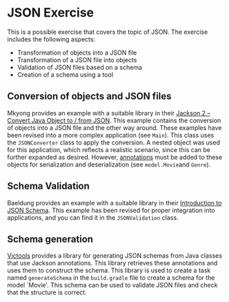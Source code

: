 # JSON Exercise
This is a possible exercise that covers the topic of JSON. The exercise includes the following aspects:

- Transformation of objects into a JSON file
- Transformation of a JSON file into objects
- Validation of JSON files based on a schema
- Creation of a schema using a tool

## Conversion of objects and JSON files
Mkyong provides an example with a suitable library in their [Jackson 2 – Convert Java Object to / from JSON](https://mkyong.com/java/jackson-2-convert-java-object-to-from-json/). This example contains the conversion of objects into a JSON file and the other way around. These examples have been revised into a more complex application (see `Main`). This class uses the `JSONConverter` class to apply the conversion. A nested object was used for this application, which reflects a realistic scenario, since this can be further expanded as desired. However, [annotations](https://www.baeldung.com/jackson-annotations) must be added to these objects for serialization and deserialization (see `model.Movie`and `Genre`).

## Schema Validation
Baeldung provides an example with a suitable library in their [Introduction to JSON Schema](https://www.baeldung.com/introduction-to-json-schema-in-java). This example has been revised for proper integration into applications, and you can find it in the `JSONValidation` class.

## Schema generation
[Victools](https://github.com/victools/jsonschema-generator) provides a library for generating JSON schemas from Java classes that use Jackson annotations. This library retrieves these annotations and uses them to construct the schema. This library is used to create a task named `generateSchema` in the `build.gradle` file to create a schema for the model `Movie'. This schema can be used to validate JSON files and check that the structure is correct.
